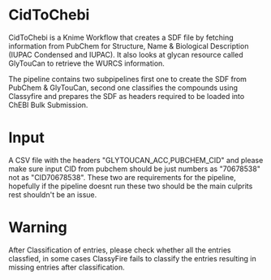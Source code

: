 # CidToChebi  

CidToChebi is a Knime Workflow that creates a SDF file by fetching information from PubChem for Structure, Name & Biological Description (IUPAC Condensed and IUPAC). It also looks at glycan resource called GlyTouCan to retrieve the WURCS information. 

The pipeline contains two subpipelines first one to create the SDF from PubChem & GlyTouCan, second one classifies the compounds using Classyfire and prepares the SDF as headers required to be loaded into ChEBI Bulk Submission.

# Input 
A CSV file with the headers "GLYTOUCAN_ACC,PUBCHEM_CID" and please make sure input CID from pubchem should be just numbers as "70678538" not as "CID70678538". These two are requirements for the pipeline, hopefully if the pipeline doesnt run these two should be the main culprits rest shouldn't be an issue.

# Warning 
After Classification of entries, please check whether all the entries classfied, in some cases ClassyFire fails to classify the entries resulting in missing entries after classification. 
